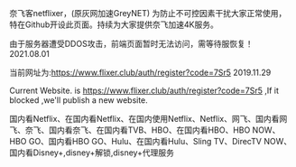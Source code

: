 奈飞客netflixer，(原灰网加速GreyNET) 为防止不可控因素干扰大家正常使用，特在Github开设此页面。持续为大家提供奈飞加速4K服务。

由于服务器遭受DDOS攻击，前端页面暂时无法访问，需等待服恢复！  2021.08.01

当前网址为:https://www.flixer.club/auth/register?code=7Sr5   2019.11.29   

Current Website. is https://www.flixer.club/auth/register?code=7Sr5 ,If it blocked ,we'll publish a new website.


<p><p><p><p><p><p><p><p><p>






















国内看Netflix、在国内看Netflix、在国内使用Netflix、Netflix、网飞、国内看网飞、奈飞、国内看奈飞、在国内看TVB、HBO、在国内看HBO、HBO NOW、HBO GO、国内看HBO GO、Hulu、在国内看Hulu、Sling TV、DirecTV NOW、国内看Disney+,disney+解锁,disney+代理服务
